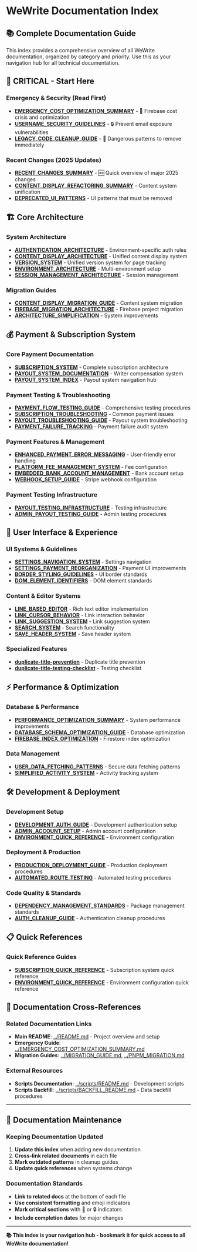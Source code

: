 # WeWrite Documentation Index

## 📚 Complete Documentation Guide

This index provides a comprehensive overview of all WeWrite documentation, organized by category and priority. Use this as your navigation hub for all technical documentation.

## 🚨 CRITICAL - Start Here

### Emergency & Security (Read First)
- **[EMERGENCY_COST_OPTIMIZATION_SUMMARY](../EMERGENCY_COST_OPTIMIZATION_SUMMARY.md)** - 🚨 Firebase cost crisis and optimization
- **[USERNAME_SECURITY_GUIDELINES](./USERNAME_SECURITY_GUIDELINES.md)** - 🔒 Prevent email exposure vulnerabilities
- **[LEGACY_CODE_CLEANUP_GUIDE](./LEGACY_CODE_CLEANUP_GUIDE.md)** - 🧹 Dangerous patterns to remove immediately

### Recent Changes (2025 Updates)
- **[RECENT_CHANGES_SUMMARY](./RECENT_CHANGES_SUMMARY.md)** - 🆕 Quick overview of major 2025 changes
- **[CONTENT_DISPLAY_REFACTORING_SUMMARY](./CONTENT_DISPLAY_REFACTORING_SUMMARY.md)** - Content system unification
- **[DEPRECATED_UI_PATTERNS](./DEPRECATED_UI_PATTERNS.md)** - UI patterns that must be removed

## 🏗️ Core Architecture

### System Architecture
- **[AUTHENTICATION_ARCHITECTURE](./AUTHENTICATION_ARCHITECTURE.md)** - Environment-specific auth rules
- **[CONTENT_DISPLAY_ARCHITECTURE](./CONTENT_DISPLAY_ARCHITECTURE.md)** - Unified content display system
- **[VERSION_SYSTEM](./VERSION_SYSTEM.md)** - Unified version system for page tracking
- **[ENVIRONMENT_ARCHITECTURE](./ENVIRONMENT_ARCHITECTURE.md)** - Multi-environment setup
- **[SESSION_MANAGEMENT_ARCHITECTURE](./SESSION_MANAGEMENT_ARCHITECTURE.md)** - Session management

### Migration Guides
- **[CONTENT_DISPLAY_MIGRATION_GUIDE](./CONTENT_DISPLAY_MIGRATION_GUIDE.md)** - Content system migration
- **[FIREBASE_MIGRATION_ARCHITECTURE](./FIREBASE_MIGRATION_ARCHITECTURE.md)** - Firebase project migration
- **[ARCHITECTURE_SIMPLIFICATION](./ARCHITECTURE_SIMPLIFICATION.md)** - System improvements

## 💰 Payment & Subscription System

### Core Payment Documentation
- **[SUBSCRIPTION_SYSTEM](./SUBSCRIPTION_SYSTEM.md)** - Complete subscription architecture
- **[PAYOUT_SYSTEM_DOCUMENTATION](./PAYOUT_SYSTEM_DOCUMENTATION.md)** - Writer compensation system
- **[PAYOUT_SYSTEM_INDEX](./PAYOUT_SYSTEM_INDEX.md)** - Payout system navigation hub

### Payment Testing & Troubleshooting
- **[PAYMENT_FLOW_TESTING_GUIDE](./PAYMENT_FLOW_TESTING_GUIDE.md)** - Comprehensive testing procedures
- **[SUBSCRIPTION_TROUBLESHOOTING](./SUBSCRIPTION_TROUBLESHOOTING.md)** - Common payment issues
- **[PAYOUT_TROUBLESHOOTING_GUIDE](./PAYOUT_TROUBLESHOOTING_GUIDE.md)** - Payout system troubleshooting
- **[PAYMENT_FAILURE_TRACKING](./PAYMENT_FAILURE_TRACKING.md)** - Payment failure audit system

### Payment Features & Management
- **[ENHANCED_PAYMENT_ERROR_MESSAGING](./ENHANCED_PAYMENT_ERROR_MESSAGING.md)** - User-friendly error handling
- **[PLATFORM_FEE_MANAGEMENT_SYSTEM](./PLATFORM_FEE_MANAGEMENT_SYSTEM.md)** - Fee configuration
- **[EMBEDDED_BANK_ACCOUNT_MANAGEMENT](./EMBEDDED_BANK_ACCOUNT_MANAGEMENT.md)** - Bank account setup
- **[WEBHOOK_SETUP_GUIDE](./WEBHOOK_SETUP_GUIDE.md)** - Stripe webhook configuration

### Payment Testing Infrastructure
- **[PAYOUT_TESTING_INFRASTRUCTURE](./PAYOUT_TESTING_INFRASTRUCTURE.md)** - Testing infrastructure
- **[ADMIN_PAYOUT_TESTING_GUIDE](./ADMIN_PAYOUT_TESTING_GUIDE.md)** - Admin testing procedures

## 🎨 User Interface & Experience

### UI Systems & Guidelines
- **[SETTINGS_NAVIGATION_SYSTEM](./SETTINGS_NAVIGATION_SYSTEM.md)** - Settings navigation
- **[SETTINGS_PAYMENT_REORGANIZATION](./SETTINGS_PAYMENT_REORGANIZATION.md)** - Payment UI improvements
- **[BORDER_STYLING_GUIDELINES](./BORDER_STYLING_GUIDELINES.md)** - UI border standards
- **[DOM_ELEMENT_IDENTIFIERS](./DOM_ELEMENT_IDENTIFIERS.md)** - DOM element standards

### Content & Editor Systems
- **[LINE_BASED_EDITOR](./LINE_BASED_EDITOR.md)** - Rich text editor implementation
- **[LINK_CURSOR_BEHAVIOR](./LINK_CURSOR_BEHAVIOR.md)** - Link interaction behavior
- **[LINK_SUGGESTION_SYSTEM](./LINK_SUGGESTION_SYSTEM.md)** - Link suggestion system
- **[SEARCH_SYSTEM](./SEARCH_SYSTEM.md)** - Search functionality
- **[SAVE_HEADER_SYSTEM](./SAVE_HEADER_SYSTEM.md)** - Save header system

### Specialized Features
- **[duplicate-title-prevention](./duplicate-title-prevention.md)** - Duplicate title prevention
- **[duplicate-title-testing-checklist](./duplicate-title-testing-checklist.md)** - Testing checklist

## ⚡ Performance & Optimization

### Database & Performance
- **[PERFORMANCE_OPTIMIZATION_SUMMARY](./PERFORMANCE_OPTIMIZATION_SUMMARY.md)** - System performance improvements
- **[DATABASE_SCHEMA_OPTIMIZATION_GUIDE](./DATABASE_SCHEMA_OPTIMIZATION_GUIDE.md)** - Database optimization
- **[FIREBASE_INDEX_OPTIMIZATION](./FIREBASE_INDEX_OPTIMIZATION.md)** - Firestore index optimization

### Data Management
- **[USER_DATA_FETCHING_PATTERNS](./USER_DATA_FETCHING_PATTERNS.md)** - Secure data fetching patterns
- **[SIMPLIFIED_ACTIVITY_SYSTEM](./SIMPLIFIED_ACTIVITY_SYSTEM.md)** - Activity tracking system

## 🛠️ Development & Deployment

### Development Setup
- **[DEVELOPMENT_AUTH_GUIDE](./DEVELOPMENT_AUTH_GUIDE.md)** - Development authentication setup
- **[ADMIN_ACCOUNT_SETUP](./ADMIN_ACCOUNT_SETUP.md)** - Admin account configuration
- **[ENVIRONMENT_QUICK_REFERENCE](./ENVIRONMENT_QUICK_REFERENCE.md)** - Environment configuration

### Deployment & Production
- **[PRODUCTION_DEPLOYMENT_GUIDE](./PRODUCTION_DEPLOYMENT_GUIDE.md)** - Production deployment procedures
- **[AUTOMATED_ROUTE_TESTING](./AUTOMATED_ROUTE_TESTING.md)** - Automated testing procedures

### Code Quality & Standards
- **[DEPENDENCY_MANAGEMENT_STANDARDS](./DEPENDENCY_MANAGEMENT_STANDARDS.md)** - Package management standards
- **[AUTH_CLEANUP_GUIDE](./AUTH_CLEANUP_GUIDE.md)** - Authentication cleanup procedures

## 📋 Quick References

### Quick Reference Guides
- **[SUBSCRIPTION_QUICK_REFERENCE](./SUBSCRIPTION_QUICK_REFERENCE.md)** - Subscription system quick reference
- **[ENVIRONMENT_QUICK_REFERENCE](./ENVIRONMENT_QUICK_REFERENCE.md)** - Environment configuration quick reference

## 🔗 Documentation Cross-References

### Related Documentation Links
- **Main README**: [../README.md](../README.md) - Project overview and setup
- **Emergency Guide**: [../EMERGENCY_COST_OPTIMIZATION_SUMMARY.md](../EMERGENCY_COST_OPTIMIZATION_SUMMARY.md)
- **Migration Guides**: [../MIGRATION_GUIDE.md](../MIGRATION_GUIDE.md), [../PNPM_MIGRATION.md](../PNPM_MIGRATION.md)

### External Resources
- **Scripts Documentation**: [../scripts/README.md](../scripts/README.md) - Development scripts
- **Scripts Backfill**: [../scripts/BACKFILL_README.md](../scripts/BACKFILL_README.md) - Data backfill procedures

---

## 📝 Documentation Maintenance

### Keeping Documentation Updated
1. **Update this index** when adding new documentation
2. **Cross-link related documents** in each file
3. **Mark outdated patterns** in cleanup guides
4. **Update quick references** when systems change

### Documentation Standards
- **Link to related docs** at the bottom of each file
- **Use consistent formatting** and emoji indicators
- **Mark critical sections** with 🚨 or 🔒 indicators
- **Include completion dates** for major changes

---

**📚 This index is your navigation hub - bookmark it for quick access to all WeWrite documentation!**
